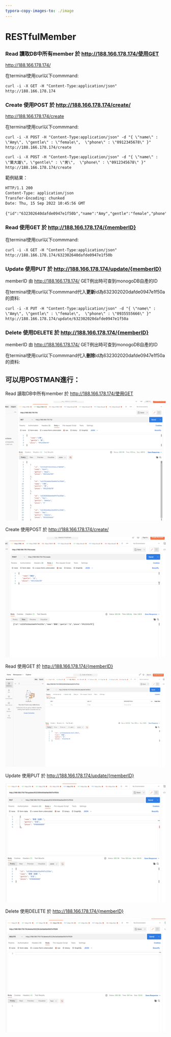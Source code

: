 ```yaml
---
typora-copy-images-to: ./image
---
```


# RESTfulMember



### Read 讀取DB中所有member 於 http://188.166.178.174/使用GET

http://188.166.178.174/

在terminal使用curl以下commmand:

```
curl -i -X GET -H "Content-Type:application/json" http://188.166.178.174
```



### Create 使用POST 於 http://188.166.178.174/create/

http://188.166.178.174/create

在terminal使用curl以下commmand:

```
curl -i -X POST -H "Content-Type:application/json" -d "{ \"name\" : \"Amy\", \"gentle\" : \"female\",  \"phone\" : \"0912345678\" }" http://188.166.178.174/create
```

```
curl -i -X POST -H "Content-Type:application/json" -d "{ \"name\" : \"葉大雄\", \"gentle\" : \"男\",  \"phone\" : \"0912345678\" }" http://188.166.178.174/create
```

範例結果：

```
HTTP/1.1 200 
Content-Type: application/json
Transfer-Encoding: chunked
Date: Thu, 15 Sep 2022 10:45:56 GMT

{"id":"632302640dafde0947e1f50b","name":"Amy","gentle":"female","phone":"0935555666"}
```



### Read 使用GET 於 http://188.166.178.174/{memberID}

在terminal使用curl以下commmand:

```
curl -i -X GET -H "Content-Type:application/json" http://188.166.178.174/632302640dafde0947e1f50b
```



### Update  使用PUT 於 http://188.166.178.174/update/{memberID}

memberID 由 http://188.166.178.174/ GET例出時可查到monogoDB自產的ID

在terminal使用curl以下commmand代入**更新**id為632302020dafde0947e1f50a的資料:

```
curl -i -X PUT -H "Content-Type:application/json" -d "{ \"name\" : \"Amy\", \"gentle\" : \"female\",  \"phone\" : \"0935555666\" }" http://188.166.178.174/update/632302020dafde0947e1f50a
```



### Delete 使用DELETE 於 http://188.166.178.174/{memberID}

memberID 由 http://188.166.178.174/ GET例出時可查到monogoDB自產的ID

在terminal使用curl以下commmand代入**刪除**id為632302020dafde0947e1f50a的資料:





## 可以用POSTMAN進行： 

#### 

Read 讀取DB中所有member 於 http://188.166.178.174/使用GET

![Snipaste_2022-09-15_19-06-52](image/Snipaste_2022-09-15_19-06-52.png)



Create 使用POST 於 http://188.166.178.174/create/

![](image/Snipaste_2022-09-15_19-08-32.png)





Read 使用GET 於 http://188.166.178.174/{memberID}



![Snipaste_2022-09-15_19-15-41](image/Snipaste_2022-09-15_19-15-41-3240591.png)



Update  使用PUT 於 http://188.166.178.174/update/{memberID}

![Snipaste_2022-09-15_19-19-24](image/Snipaste_2022-09-15_19-19-24.png)



Delete 使用DELETE 於 http://188.166.178.174/{memberID}

![Snipaste_2022-09-15_19-20-28](image/Snipaste_2022-09-15_19-20-28.png)

